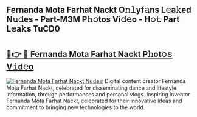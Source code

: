 ## Fernanda Mota Farhat Nackt O𝚗𝚕yf𝚊ns L𝚎a𝚔ed N𝚞𝚍es - Part-M3M P𝚑𝚘tos Vi𝚍𝚎o - H𝚘𝚝 Part L𝚎a𝚔s TuCD0

# <h2><a href="http://kfc6afj.oniu.top/?m=Fernanda+Mota+Farhat+Nackt">🔗👉 🔴 Fernanda Mota Farhat Nackt P𝚑ot𝚘𝚜 V𝚒d𝚎o</a></h2>

[![Fernanda Mota Farhat Nackt Nu𝚍e𝚜](https://i.imgur.com/0qMVB7G.gif)](http://kfc6afj.oniu.top/?m=Fernanda+Mota+Farhat+Nackt)
Digital content creator Fernanda Mota Farhat Nackt, celebrated for disseminating dance and lifestyle information, through performances and personal vlogs. Inspiring inventor Fernanda Mota Farhat Nackt, celebrated for their innovative ideas and commitment to bringing new technologies to the world.  
